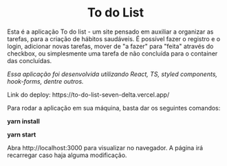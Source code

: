 <h1 align="center">
To do List
</h1>

<p>
Esta é a aplicação To do list - um site pensado em auxiliar a organizar as tarefas, para a criação de hábitos saudáveis.
É possível fazer o registro e o login, adicionar novas tarefas, mover de "a fazer" para "feita" através do checkbox, ou simplesmente uma tarefa de não concluída para o container das concluídas.
</p>

<p><em>
Essa aplicação foi desenvolvida utilizando React, TS, styled components, hook-forms, dentre outros.
</em></p>


<p>
Link do deploy: https://to-do-list-seven-delta.vercel.app/
</p>

<p>
Para rodar a aplicação em sua máquina, basta dar os seguintes comandos:
</p>

<strong>yarn install</strong>

<strong>yarn start</strong>

Abra http://localhost:3000 para visualizar no navegador.
A página irá recarregar caso haja alguma modificação.
